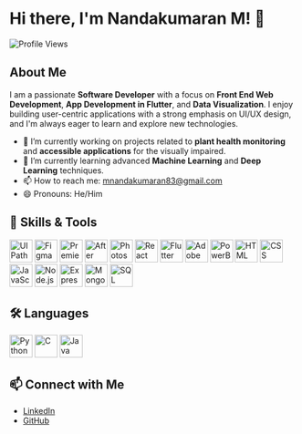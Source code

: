 # Hi there, I'm Nandakumaran M! 👋

![Profile Views](https://komarev.com/ghpvc/?username=yourusername&color=blue)

## About Me
I am a passionate **Software Developer** with a focus on **Front End Web Development**, **App Development in Flutter**, and **Data Visualization**. I enjoy building user-centric applications with a strong emphasis on UI/UX design, and I'm always eager to learn and explore new technologies.

- 🔭 I’m currently working on projects related to **plant health monitoring** and **accessible applications** for the visually impaired.
- 🌱 I’m currently learning advanced **Machine Learning** and **Deep Learning** techniques.
- 📫 How to reach me: [mnandakumaran83@gmail.com](mailto:mnandakumaran83@gmail.com)
- 😄 Pronouns: He/Him

## 🔧 Skills & Tools

<p align="left">
  <img src="https://img.icons8.com/color/48/000000/uipath.png" alt="UIPath" width="40" height="40"/>
  <img src="https://img.icons8.com/color/48/000000/figma.png" alt="Figma" width="40" height="40"/>
  <img src="https://img.icons8.com/color/48/000000/adobe-premiere-pro.png" alt="Premiere Pro" width="40" height="40"/>
  <img src="https://img.icons8.com/color/48/000000/adobe-after-effects.png" alt="After Effects" width="40" height="40"/>
  <img src="https://img.icons8.com/color/48/000000/adobe-photoshop.png" alt="Photoshop" width="40" height="40"/>
  <img src="https://img.icons8.com/color/48/000000/react-native.png" alt="React" width="40" height="40"/>
  <img src="https://img.icons8.com/color/48/000000/flutter.png" alt="Flutter" width="40" height="40"/>
  <img src="https://img.icons8.com/color/48/000000/adobe-xd.png" alt="Adobe XD" width="40" height="40"/>
  <img src="https://img.icons8.com/color/48/000000/power-bi.png" alt="PowerBI" width="40" height="40"/>
  <img src="https://img.icons8.com/color/48/000000/html-5.png" alt="HTML" width="40" height="40"/>
  <img src="https://img.icons8.com/color/48/000000/css3.png" alt="CSS" width="40" height="40"/>
  <img src="https://img.icons8.com/color/48/000000/javascript.png" alt="JavaScript" width="40" height="40"/>
  <img src="https://img.icons8.com/color/48/000000/nodejs.png" alt="Node.js" width="40" height="40"/>
  <img src="https://img.icons8.com/color/48/000000/express.png" alt="Express" width="40" height="40"/>
  <img src="https://img.icons8.com/color/48/000000/mongodb.png" alt="MongoDB" width="40" height="40"/>
  <img src="https://img.icons8.com/color/48/000000/sql.png" alt="SQL" width="40" height="40"/>
</p>

## 🛠️ Languages

<p align="left">
  <img src="https://img.icons8.com/color/48/000000/python.png" alt="Python" width="40" height="40"/>
  <img src="https://img.icons8.com/color/48/000000/c-programming.png" alt="C" width="40" height="40"/>
  <img src="https://img.icons8.com/color/48/000000/java-coffee-cup-logo.png" alt="Java" width="40" height="40"/>
</p>

## 📫 Connect with Me

- [LinkedIn](https://www.linkedin.com/in/mnandamaran-815b652481)
- [GitHub](https://github.com/yourusername)
